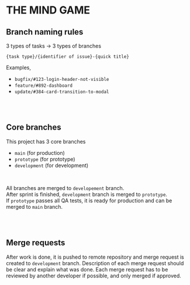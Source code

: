 # THE MIND GAME

## Branch naming rules

3 types of tasks -> 3 types of branches

`{task type}/{identifier of issue}-{quick title}`

Examples,

- `bugfix/#123-login-header-not-visible`
- `feature/#892-dashboard`
- `update/#384-card-transition-to-modal`

<br><br>

## Core branches

This project has 3 core branches

- `main` (for production)
- `prototype` (for prototype)
- `development` (for development)

<br>

All branches are merged to `developement` branch. <br>
After sprint is finished, `development` branch is merged to `prototype`. <br>
If `prototype` passes all QA tests, it is ready for production and can be merged to `main` branch. <br>

<br><br>

## Merge requests

After work is done, it is pushed to remote repository and merge request is created to `development` branch.
Description of each merge request should be clear and explain what was done.
Each merge request has to be reviewed by another developer if possible, and only merged if approved.
